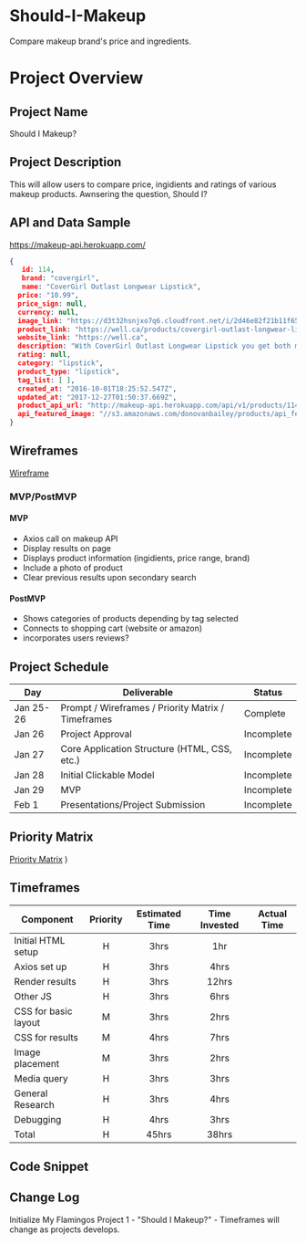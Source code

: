 # Should-I-Makeup
Compare makeup brand's price and ingredients. 

# Project Overview
## Project Name
Should I Makeup?

## Project Description
This will allow users to compare price, ingidients and ratings of various makeup products. Awnsering the question, Should I?

## API and Data Sample
https://makeup-api.herokuapp.com/

``` JSON
{
   id: 114,
   brand: "covergirl",
   name: "CoverGirl Outlast Longwear Lipstick",
  price: "10.99",
  price_sign: null,
  currency: null,
  image_link: "https://d3t32hsnjxo7q6.cloudfront.net/i/2d46e82f21b11f658a4378abcbd1c31b_ra,w158,h184_pa,w158,h184.png",
  product_link: "https://well.ca/products/covergirl-outlast-longwear-lipstick_105803.html",
  website_link: "https://well.ca",
  description: "With CoverGirl Outlast Longwear Lipstick you get both moisture and colour! No need to choose!This long lasting lipstick doesn’t flake or crumble because it’s super-powered with moisture. It'll stays super fresh and super flexible all day, leaving you with a light weight but very pigmented lip look.",
  rating: null,
  category: "lipstick",
  product_type: "lipstick",
  tag_list: [ ],
  created_at: "2016-10-01T18:25:52.547Z",
  updated_at: "2017-12-27T01:50:37.669Z",
  product_api_url: "http://makeup-api.herokuapp.com/api/v1/products/114.json",
  api_featured_image: "//s3.amazonaws.com/donovanbailey/products/api_featured_images/ 000/000/114/original/open-uri20171223-4-fqgm96?1514062257",
}
```
## Wireframes
[Wireframe](https://whimsical.com/should-i-makeup-7wViFUYb6k1dQjbrx27q1Z)

### MVP/PostMVP
#### MVP
- Axios call on makeup API
- Display results on page
- Displays product information (ingidients, price range, brand)
- Include a photo of product
- Clear previous results upon secondary search

#### PostMVP 
- Shows categories of products depending by tag selected
- Connects to shopping cart (website or amazon)
- incorporates users reviews?

## Project Schedule
|  Day | Deliverable | Status
|---|---| ---|
|Jan 25-26| Prompt / Wireframes / Priority Matrix / Timeframes | Complete
|Jan 26| Project Approval | Incomplete
|Jan 27| Core Application Structure (HTML, CSS, etc.) | Incomplete
|Jan 28| Initial Clickable Model  | Incomplete
|Jan 29| MVP | Incomplete
|Feb 1| Presentations/Project Submission | Incomplete

## Priority Matrix
[Priority Matrix](https://user-images.githubusercontent.com/85313403/121119340-6e7e2400-c7e9-11eb-92ba-99bf293c39ee.png)
)

## Timeframes
| Component | Priority | Estimated Time | Time Invested | Actual Time |
| --- | :---: |  :---: | :---: | :---: |
| Initial HTML setup | H | 3hrs| 1hr |  |
| Axios set up | H | 3hrs| 4hrs |  |
| Render results | H | 3hrs| 12hrs |  |
| Other JS | H | 3hrs| 6hrs |  |
| CSS for basic layout | M | 3hrs| 2hrs |  |
| CSS for results | M | 4hrs| 7hrs |  |
| Image placement | M | 3hrs| 2hrs |  |
| Media query | H | 3hrs| 3hrs |  |
| General Research | H | 3hrs| 4hrs |  |
| Debugging | H | 4hrs| 3hrs |  |
| Total | H | 45hrs| 38hrs |  |

## Code Snippet

## Change Log
Initialize My Flamingos Project 1  - "Should I Makeup?" - Timeframes will change as projects develops. 
